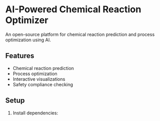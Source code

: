 # AI-Powered Chemical Reaction Optimizer

An open-source platform for chemical reaction prediction and process optimization using AI.

## Features

- Chemical reaction prediction
- Process optimization
- Interactive visualizations
- Safety compliance checking

## Setup

1. Install dependencies:
